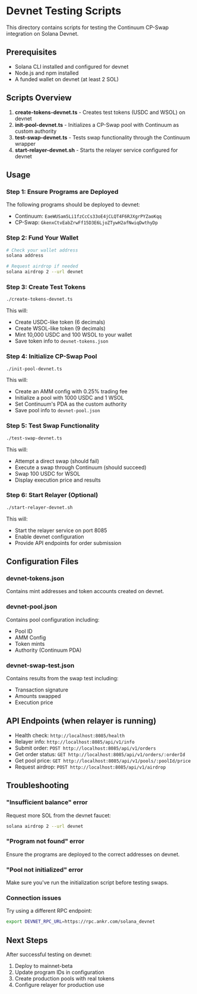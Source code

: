 # Devnet Testing Scripts

This directory contains scripts for testing the Continuum CP-Swap integration on Solana Devnet.

## Prerequisites

- Solana CLI installed and configured for devnet
- Node.js and npm installed
- A funded wallet on devnet (at least 2 SOL)

## Scripts Overview

1. **create-tokens-devnet.ts** - Creates test tokens (USDC and WSOL) on devnet
2. **init-pool-devnet.ts** - Initializes a CP-Swap pool with Continuum as custom authority
3. **test-swap-devnet.ts** - Tests swap functionality through the Continuum wrapper
4. **start-relayer-devnet.sh** - Starts the relayer service configured for devnet

## Usage

### Step 1: Ensure Programs are Deployed

The following programs should be deployed to devnet:
- Continuum: `EaeWUSam5Li1fzCcCs33oE4jCLQT4F6RJXgrPYZaoKqq`
- CP-Swap: `GkenxCtvEabZrwFf15D3E6LjoZTywH2afNwiqDwthyDp`

### Step 2: Fund Your Wallet

```bash
# Check your wallet address
solana address

# Request airdrop if needed
solana airdrop 2 --url devnet
```

### Step 3: Create Test Tokens

```bash
./create-tokens-devnet.ts
```

This will:
- Create USDC-like token (6 decimals)
- Create WSOL-like token (9 decimals)
- Mint 10,000 USDC and 100 WSOL to your wallet
- Save token info to `devnet-tokens.json`

### Step 4: Initialize CP-Swap Pool

```bash
./init-pool-devnet.ts
```

This will:
- Create an AMM config with 0.25% trading fee
- Initialize a pool with 1000 USDC and 1 WSOL
- Set Continuum's PDA as the custom authority
- Save pool info to `devnet-pool.json`

### Step 5: Test Swap Functionality

```bash
./test-swap-devnet.ts
```

This will:
- Attempt a direct swap (should fail)
- Execute a swap through Continuum (should succeed)
- Swap 100 USDC for WSOL
- Display execution price and results

### Step 6: Start Relayer (Optional)

```bash
./start-relayer-devnet.sh
```

This will:
- Start the relayer service on port 8085
- Enable devnet configuration
- Provide API endpoints for order submission

## Configuration Files

### devnet-tokens.json
Contains mint addresses and token accounts created on devnet.

### devnet-pool.json
Contains pool configuration including:
- Pool ID
- AMM Config
- Token mints
- Authority (Continuum PDA)

### devnet-swap-test.json
Contains results from the swap test including:
- Transaction signature
- Amounts swapped
- Execution price

## API Endpoints (when relayer is running)

- Health check: `http://localhost:8085/health`
- Relayer info: `http://localhost:8085/api/v1/info`
- Submit order: `POST http://localhost:8085/api/v1/orders`
- Get order status: `GET http://localhost:8085/api/v1/orders/:orderId`
- Get pool price: `GET http://localhost:8085/api/v1/pools/:poolId/price`
- Request airdrop: `POST http://localhost:8085/api/v1/airdrop`

## Troubleshooting

### "Insufficient balance" error
Request more SOL from the devnet faucet:
```bash
solana airdrop 2 --url devnet
```

### "Program not found" error
Ensure the programs are deployed to the correct addresses on devnet.

### "Pool not initialized" error
Make sure you've run the initialization script before testing swaps.

### Connection issues
Try using a different RPC endpoint:
```bash
export DEVNET_RPC_URL=https://rpc.ankr.com/solana_devnet
```

## Next Steps

After successful testing on devnet:
1. Deploy to mainnet-beta
2. Update program IDs in configuration
3. Create production pools with real tokens
4. Configure relayer for production use
